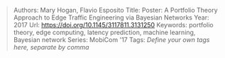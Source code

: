 > Authors: Mary Hogan, Flavio Esposito
> Title: Poster: A Portfolio Theory Approach to Edge Traffic Engineering via Bayesian Networks
> Year: 2017
> Url: https://doi.org/10.1145/3117811.3131250
> Keywords: portfolio theory, edge computing, latency prediction, machine learning, Bayesian network
> Series: MobiCom '17
> Tags: *Define your own tags here, separate by comma*